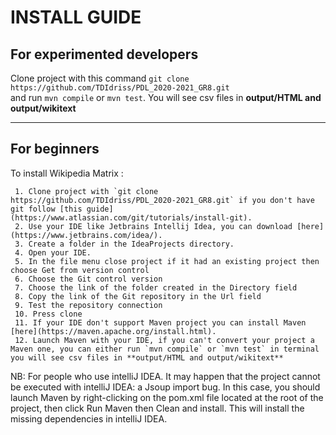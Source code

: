 # INSTALL GUIDE

## For experimented developers
 
 Clone project with this command `git clone https://github.com/TDIdriss/PDL_2020-2021_GR8.git`
 <br> and run `mvn compile` or `mvn test`.
 You will see csv files in **output/HTML and output/wikitext** 
 
 ---
## For beginners
 
 To install Wikipedia Matrix :
 
     1. Clone project with `git clone https://github.com/TDIdriss/PDL_2020-2021_GR8.git` if you don't have git follow [this guide](https://www.atlassian.com/git/tutorials/install-git).
     2. Use your IDE like Jetbrains Intellij Idea, you can download [here](https://www.jetbrains.com/idea/).
     3. Create a folder in the IdeaProjects directory.
     4. Open your IDE.
     5. In the file menu close project if it had an existing project then choose Get from version control
     6. Choose the Git control version
     7. Choose the link of the folder created in the Directory field
     8. Copy the link of the Git repository in the Url field
     9. Test the repository connection
     10. Press clone
     11. If your IDE don't support Maven project you can install Maven [here](https://maven.apache.org/install.html).
     12. Launch Maven with your IDE, if you can't convert your project a Maven one, you can either run `mvn compile` or `mvn test` in terminal you will see csv files in **output/HTML and output/wikitext**
 
 NB: For people who use intelliJ IDEA.  It may happen that the project cannot be executed with intelliJ IDEA: a Jsoup import bug.
     In this case, you should launch Maven by right-clicking on the pom.xml file located at the root of the project, then click Run Maven then Clean and install. This will install the missing dependencies in intelliJ IDEA.